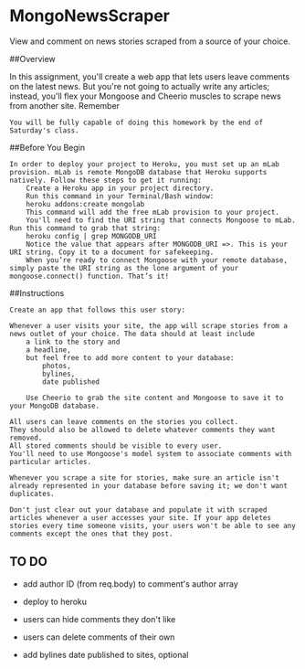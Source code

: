 # MongoNewsScraper
View and comment on news stories scraped from a source of your choice.


##Overview

In this assignment, you'll create a web app that lets users leave comments on the latest news. But you're not going to actually write any articles; instead, you'll flex your Mongoose and Cheerio muscles to scrape news from another site.
Remember

    You will be fully capable of doing this homework by the end of Saturday's class.

##Before You Begin

    In order to deploy your project to Heroku, you must set up an mLab provision. mLab is remote MongoDB database that Heroku supports natively. Follow these steps to get it running:
        Create a Heroku app in your project directory.
        Run this command in your Terminal/Bash window:
        heroku addons:create mongolab
        This command will add the free mLab provision to your project.
        You'll need to find the URI string that connects Mongoose to mLab. Run this command to grab that string:
        heroku config | grep MONGODB_URI
        Notice the value that appears after MONGODB_URI =>. This is your URI string. Copy it to a document for safekeeping.
        When you’re ready to connect Mongoose with your remote database, simply paste the URI string as the lone argument of your mongoose.connect() function. That’s it!

##Instructions

    Create an app that follows this user story:

    Whenever a user visits your site, the app will scrape stories from a news outlet of your choice. The data should at least include 
        a link to the story and 
        a headline, 
        but feel free to add more content to your database:
            photos, 
            bylines, 
            date published

        Use Cheerio to grab the site content and Mongoose to save it to your MongoDB database.

    All users can leave comments on the stories you collect. 
    They should also be allowed to delete whatever comments they want removed. 
    All stored comments should be visible to every user.
    You'll need to use Mongoose's model system to associate comments with particular articles.

    Whenever you scrape a site for stories, make sure an article isn't already represented in your database before saving it; we don't want duplicates.

    Don't just clear out your database and populate it with scraped articles whenever a user accesses your site. If your app deletes stories every time someone visits, your users won't be able to see any comments except the ones that they post.

## TO DO
* add author ID (from req.body) to comment's author array
* deploy to heroku
* users can hide comments they don't like
* users can delete comments of their own

* add bylines date published to sites, optional
